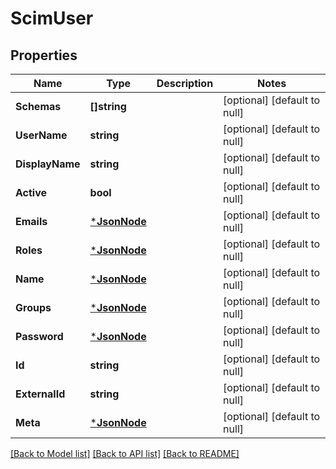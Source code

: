# ScimUser

## Properties
Name | Type | Description | Notes
------------ | ------------- | ------------- | -------------
**Schemas** | **[]string** |  | [optional] [default to null]
**UserName** | **string** |  | [optional] [default to null]
**DisplayName** | **string** |  | [optional] [default to null]
**Active** | **bool** |  | [optional] [default to null]
**Emails** | [***JsonNode**](JsonNode.md) |  | [optional] [default to null]
**Roles** | [***JsonNode**](JsonNode.md) |  | [optional] [default to null]
**Name** | [***JsonNode**](JsonNode.md) |  | [optional] [default to null]
**Groups** | [***JsonNode**](JsonNode.md) |  | [optional] [default to null]
**Password** | [***JsonNode**](JsonNode.md) |  | [optional] [default to null]
**Id** | **string** |  | [optional] [default to null]
**ExternalId** | **string** |  | [optional] [default to null]
**Meta** | [***JsonNode**](JsonNode.md) |  | [optional] [default to null]

[[Back to Model list]](../README.md#documentation-for-models) [[Back to API list]](../README.md#documentation-for-api-endpoints) [[Back to README]](../README.md)

